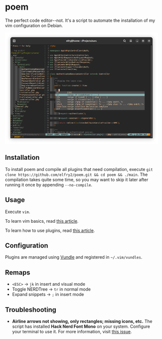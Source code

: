 # poem
The perfect code editor--not. It's a script to automate the installation of my vim configuration on Debian.

![A screenshot of the latest version](screenshots/Screenshot%20from%202023-12-18%2004-24-26.png "A screenshot of the latest version")

## Installation
To install poem and compile all plugins that need compilation, execute ```git clone https://github.com/elfry2/poem.git && cd poem && ./main```. The compilation takes quite some time, so you may want to skip it later after running it once by appending ```--no-compile```.

## Usage
Execute ```vim```.

To learn vim basics, read [this article](https://www.linuxfoundation.org/blog/blog/classic-sysadmin-vim-101-a-beginners-guide-to-vim).

To learn how to use plugins, read [this article](https://opensource.com/article/20/2/how-install-vim-plugins).

## Configuration
Plugins are managed using [Vundle](https://github.com/VundleVim/Vundle.vim) and registered in ```~/.vim/vundles```.

## Remaps 
- ```<ESC>``` -> ```jk``` in insert and visual mode
- Toggle NERDTree -> ```tr``` in normal mode
- Expand snippets -> ```;``` in insert mode

## Troubleshooting
- **Airline arrows not showing, only rectangles; missing icons, etc.** The script has installed **Hack Nerd Font Mono** on your system. Configure your terminal to use it. For more information, visit [this issue](https://github.com/vim-airline/vim-airline/issues/1688).
